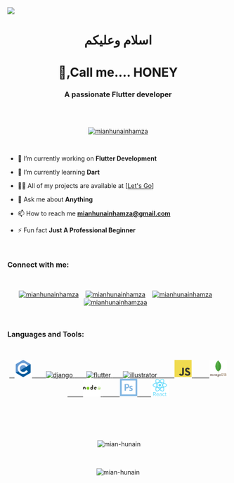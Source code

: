 <img src=https://user-images.githubusercontent.com/105043202/189992284-0179e610-17ff-4f59-85aa-e5166e75ca2e.jpg style="display: inline-block; margin: 0 auto; height=300px"/>
<h1 align="center">اسلام وعلیکم</h1>
<h1 align="center">👋,Call me.... HONEY</h1>
<h3 align="center">A passionate Flutter developer</h3>
<br/>
<br/>


<p align="center"> <a href="https://twitter.com/mianhunainhamza" target="blank"><img src="https://img.shields.io/twitter/follow/mianhunainhamza?logo=twitter&style=for-the-badge" alt="mianhunainhamza" /></a> </p>
<br/>

- 🔭 I’m currently working on **Flutter Development**

- 🌱 I’m currently learning **Dart**

- 👨‍💻 All of my projects are available at [[Let's Go](https://vercel.com/dashboard)]

- 💬 Ask me about **Anything**

- 📫 How to reach me **mianhunainhamza@gmail.com**

- ⚡ Fun fact **Just A Professional Beginner**
<br/>
<h3 align="left">Connect with me:</h3>
<br/>
<p align="center">
<a href="https://twitter.com/mianhunainhamza" target="blank"><img align="center" src="https://raw.githubusercontent.com/rahuldkjain/github-profile-readme-generator/master/src/images/icons/Social/twitter.svg" alt="mianhunainhamza" height="30" width="40" /></a>&nbsp&nbsp&nbsp
<a href="https://stackoverflow.com/users/19554120/honey" target="blank"><img align="center" src="https://raw.githubusercontent.com/rahuldkjain/github-profile-readme-generator/master/src/images/icons/Social/stack-overflow.svg" alt="mianhunainhamza" height="30" width="40" /></a>&nbsp&nbsp&nbsp
<a href="https://fb.com/mianhunainhamza" target="blank"><img align="center" src="https://raw.githubusercontent.com/rahuldkjain/github-profile-readme-generator/master/src/images/icons/Social/facebook.svg" alt="mianhunainhamza" height="30" width="40" /></a>&nbsp&nbsp&nbsp
<a href=https://www.instagram.com/mianhunainhamzaa/ target="blank"><img align="center" src="https://raw.githubusercontent.com/rahuldkjain/github-profile-readme-generator/master/src/images/icons/Social/instagram.svg" alt="mianhunainhamzaa" height="30" width="40" /></a>&nbsp&nbsp&nbsp
</p>

<br/>

<h3 align="left">Languages and Tools:</h3>
<br/>
  <p align="center"> <a href="https://www.cprogramming.com/" target="_blank" rel="noreferrer"> &nbsp&nbsp&nbsp<img src="https://raw.githubusercontent.com/devicons/devicon/master/icons/c/c-original.svg" alt="c" width="40" height="40"/> </a> <a href="https://www.djangoproject.com/" target="_blank" rel="noreferrer">&nbsp&nbsp&nbsp&nbsp&nbsp&nbsp <img src="https://cdn.worldvectorlogo.com/logos/django.svg" alt="django" width="40" height="40"/> </a> <a href="https://flutter.dev" target="_blank" rel="noreferrer">&nbsp&nbsp&nbsp&nbsp&nbsp&nbsp <img src="https://www.vectorlogo.zone/logos/flutterio/flutterio-icon.svg" alt="flutter" width="40" height="40"/> </a> <a href="https://www.adobe.com/in/products/illustrator.html" target="_blank" rel="noreferrer"> &nbsp&nbsp&nbsp&nbsp&nbsp&nbsp<img src="https://www.vectorlogo.zone/logos/adobe_illustrator/adobe_illustrator-icon.svg" alt="illustrator" width="40" height="40"/> </a> <a href="https://developer.mozilla.org/en-US/docs/Web/JavaScript" target="_blank" rel="noreferrer"> &nbsp&nbsp&nbsp&nbsp&nbsp&nbsp&nbsp&nbsp&nbsp<img src="https://raw.githubusercontent.com/devicons/devicon/master/icons/javascript/javascript-original.svg" alt="javascript" width="40" height="40"/> </a> <a href="https://www.mongodb.com/" target="_blank" rel="noreferrer"> &nbsp&nbsp&nbsp&nbsp&nbsp&nbsp&nbsp&nbsp&nbsp<img src="https://raw.githubusercontent.com/devicons/devicon/master/icons/mongodb/mongodb-original-wordmark.svg" alt="mongodb" width="40" height="40"/> </a> <a href="https://nodejs.org" target="_blank" rel="noreferrer">&nbsp&nbsp&nbsp&nbsp&nbsp&nbsp&nbsp&nbsp&nbsp<img src="https://raw.githubusercontent.com/devicons/devicon/master/icons/nodejs/nodejs-original-wordmark.svg" alt="nodejs" width="40" height="40"/> </a> <a href="https://www.photoshop.com/en" target="_blank" rel="noreferrer">&nbsp&nbsp&nbsp&nbsp&nbsp&nbsp&nbsp&nbsp&nbsp <img src="https://raw.githubusercontent.com/devicons/devicon/master/icons/photoshop/photoshop-line.svg" alt="photoshop" width="40" height="40"/> </a> <a href="https://reactjs.org/" target="_blank" rel="noreferrer">&nbsp&nbsp&nbsp&nbsp&nbsp&nbsp <img src="https://raw.githubusercontent.com/devicons/devicon/master/icons/react/react-original-wordmark.svg" alt="react" width="40" height="40"/> </a> </p>

<br/>
<br/>
<br/>
<br/>
<p align="center">&nbsp;<img align="center" src="https://github-readme-stats.vercel.app/api?username=mianhunainhamza&show_icons=true&locale=en" alt="mian-hunain" /></p>
<br/>
<p align="center"><img align="center" src="https://github-readme-streak-stats.herokuapp.com/?user=mianhunainhamza&" alt="mian-hunain" /></p>
